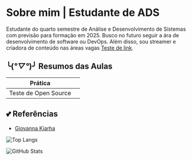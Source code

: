 # Sobre mim | Estudante de ADS

Estudante do quarto semestre de Análise e Desenvolvimento de Sistemas com previsão para formação em 2025. Busco no futuro seguir a ára de desenvolvimento de software ou DevOps. Além disso, sou streamer e criadora de conteúdo nas áreas vagas [Teste de link](https://www.google.com/).


## ╰(*°▽°*)╯ Resumos das Aulas
| Prática ||
|-----|-------|
|Teste de Open Source |



## 💕 Referências
- [Giovanna Kiarha]()

![Top Langs](https://github-readme-stats-git-masterrstaa-rickstaa.vercel.app/api/top-langs/?username=GIOVANNAKIARHA&bg_color=000&border_color=30A3DC&title_color=E94D5F&text_color=FFF)

![GitHub Stats](https://github-readme-stats.vercel.app/api?username=GIOVANNAKIARHA&theme=transparent&bg_color=000&border_color=30A3DC&show_icons=true&icon_color=30A3DC&title_color=E94D5F&text_color=FFF)
